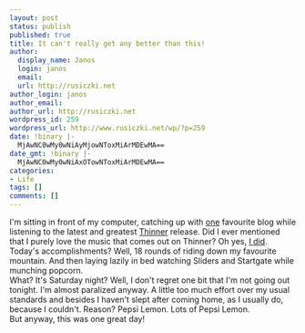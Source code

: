 ```yaml
---
layout: post
status: publish
published: true
title: It can't really get any better than this!
author:
  display_name: Janos
  login: janos
  email: 
  url: http://rusiczki.net
author_login: janos
author_email: 
author_url: http://rusiczki.net
wordpress_id: 259
wordpress_url: http://www.rusiczki.net/wp/?p=259
date: !binary |-
  MjAwNC0wMy0wNiAyMjowNToxMiArMDEwMA==
date_gmt: !binary |-
  MjAwNC0wMy0wNiAxOTowNToxMiArMDEwMA==
categories:
- Life
tags: []
comments: []
---
```

<p>I'm sitting in front of my computer, catching up with <a href="http://blog.whois.hu/index.php">one</a> favourite blog while listening to the latest and greatest <a href="http://www.thinnerism.com" title="The greatest netlabel PERIOD">Thinner</a> release. Did I ever mentioned that I purely love the music that comes out on Thinner? Oh yes, <a href="http://www.rusiczki.net/blog/archives/2003/04/09/ode_to_thinner" title="Kitsched - Ode to Thinner">I did</a>.<br />
Today's accomplishments? Well, 18 rounds of riding down my favourite mountain. And then laying lazily in bed watching Sliders and Startgate while munching popcorn.<br />
What? It's Saturday night? Well, I don't regret one bit that I'm not going out tonight. I'm almost paralized anyway. A little too much effort over my usual standards and besides I haven't slept after coming home, as I usually do, because I couldn't. Reason? Pepsi Lemon. Lots of Pepsi Lemon.<br />
But anyway, this was one great day!</p>
